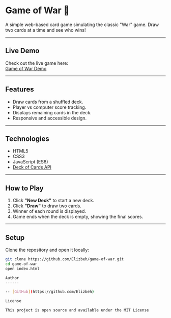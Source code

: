 # Game of War 🎴

A simple web-based card game simulating the classic "War" game. Draw two cards at a time and see who wins!

---

## Live Demo

Check out the live game here:  
[Game of War Demo](https://elizbeh.github.io/game-of-war/)

---

## Features

- Draw cards from a shuffled deck.
- Player vs computer score tracking.
- Displays remaining cards in the deck.
- Responsive and accessible design.

---

## Technologies

- HTML5
- CSS3
- JavaScript (ES6)
- [Deck of Cards API](https://deckofcardsapi.com/)

---

## How to Play

1. Click **"New Deck"** to start a new deck.
2. Click **"Draw"** to draw two cards.
3. Winner of each round is displayed.
4. Game ends when the deck is empty, showing the final scores.

---

## Setup

Clone the repository and open it locally:

```bash
git clone https://github.com/Elizbeh/game-of-war.git
cd game-of-war
open index.html

Author
------

-- [GitHub](https://github.com/Elizbeh)

License

This project is open source and available under the MIT License